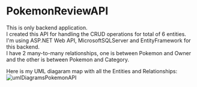 # PokemonReviewAPI

This is only backend application.  
I created this API for handling the CRUD operations for total of 6 entities.  
I'm using ASP.NET Web API, MicrosoftSQLServer and EntityFramework for this backend.  
I have 2 many-to-many relationships, one is between Pokemon and Owner and the other is between Pokemon and Category.  

Here is my UML diagaram map with all the Entities and Relationships:  
![umlDiagramsPokemonAPI](https://github.com/teddysmithdev/pokemon-review-api/assets/64156983/83b29265-d806-49d6-87e5-1f5e3ec0d627)
